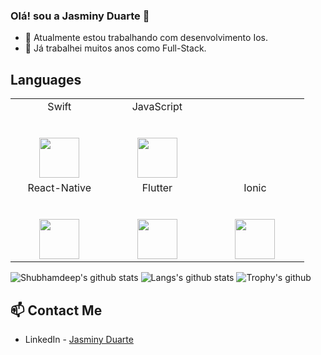 ### Olá! sou a Jasminy Duarte 👋

- 🔭 Atualmente estou trabalhando com desenvolvimento Ios.
- 🌱 Já trabalhei muitos anos como Full-Stack.

## Languages

<table>
  <tbody>
    <tr valign="top">
      <td width="25%" align="center">
        <span>Swift</span><br><br><br>
        <img height="64px" src="https://cdn.svgporn.com/logos/swift.svg">
      </td>
      <td width="25%" align="center">
        <span>JavaScript</span><br><br><br>
        <img height="64px" src="https://cdn.svgporn.com/logos/javascript.svg">
      </td>
    </tr>
    <tr valign="top">
      <td width="25%" align="center">
        <span>React-Native</span><br><br><br>
        <img height="64px" src="https://cdn.svgporn.com/logos/react.svg">
      </td>
      <td width="25%" align="center">
        <span>Flutter</span><br><br><br>
        <img height="64px" src="https://cdn.svgporn.com/logos/flutter.svg">
      </td>
       <td width="25%" align="center">
        <span>Ionic</span><br><br><br>
        <img height="64px" src="https://cdn.svgporn.com/logos/ionic.svg">
      </td>
    </tr>
  </tbody>
</table>

![Shubhamdeep's github stats](https://github-readme-stats.vercel.app/api?username=jasminyduarte&show_icons=true&hide_border=true)
![Langs's github stats](https://github-readme-stats.vercel.app/api/top-langs/?username=jasminyduarte&layout=compact)
![Trophy's github](https://github-profile-trophy.vercel.app/?username=jasminyduarte&column=3&margin-w=15&margin-h=15)


## 📫 Contact Me

- LinkedIn - [Jasminy Duarte](https://www.linkedin.com/in/jasminyduarte/)

 ##
          
